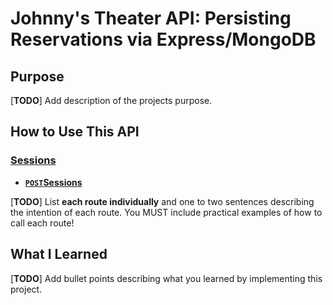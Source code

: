 # Johnny's Theater API: Persisting Reservations via Express/MongoDB

## Purpose

[**TODO**] Add description of the projects purpose.

## How to Use This API

### [Sessions][]
- **[<code>POST</code>Sessions](API%20Documentation/sessions/sessions.md)**

[**TODO**] List **each route individually** and one to two sentences describing the intention of each route. You MUST include practical examples of how to call each route!

## What I Learned

[**TODO**] Add bullet points describing what you learned by implementing this project.


[Sessions]: /API%20Documentation/sessions
